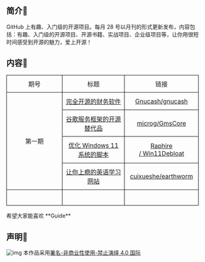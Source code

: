 
## 简介📇

GitHub 上有趣、入门级的开源项目。每月 28 号以月刊的形式更新发布，内容包括：有趣、入门级的开源项目、开源书籍、实战项目、企业级项目等，让你用很短时间感受到开源的魅力，爱上开源！
## 内容🎃




<table class="MsoTableGrid" border="1" cellspacing="0" cellpadding="0" style="border-collapse:collapse;border:none;mso-border-alt:solid windowtext .5pt;
 mso-yfti-tbllook:1184;mso-padding-alt:0cm 5.4pt 0cm 5.4pt">
 <tbody><tr style="mso-yfti-irow:0;mso-yfti-firstrow:yes">
  <td width="184" style="width:138.25pt;border:solid windowtext 1.0pt;mso-border-alt:
  solid windowtext .5pt;padding:0cm 5.4pt 0cm 5.4pt">
  <p class="MsoNormal" align="center" style="margin-top:7.8pt;margin-right:0cm;
  margin-bottom:7.8pt;margin-left:0cm;text-align:center;text-indent:0cm;
  mso-char-indent-count:0">期号</p>
  </td>
  <td width="184" style="width:138.25pt;border:solid windowtext 1.0pt;border-left:
  none;mso-border-left-alt:solid windowtext .5pt;mso-border-alt:solid windowtext .5pt;
  padding:0cm 5.4pt 0cm 5.4pt">
  <p class="MsoNormal" align="center" style="margin-top:7.8pt;margin-right:0cm;
  margin-bottom:7.8pt;margin-left:0cm;text-align:center;text-indent:0cm;
  mso-char-indent-count:0">标题</p>
  </td>
  <td width="184" style="width:138.3pt;border:solid windowtext 1.0pt;border-left:
  none;mso-border-left-alt:solid windowtext .5pt;mso-border-alt:solid windowtext .5pt;
  padding:0cm 5.4pt 0cm 5.4pt">
  <p class="MsoNormal" align="center" style="margin-top:7.8pt;margin-right:0cm;
  margin-bottom:7.8pt;margin-left:0cm;text-align:center;text-indent:0cm;
  mso-char-indent-count:0">链接</p>
  </td>
 </tr>
 <tr style="mso-yfti-irow:1">
  <td width="184" rowspan="4" style="width:138.25pt;border:solid windowtext 1.0pt;
  border-top:none;mso-border-top-alt:solid windowtext .5pt;mso-border-alt:solid windowtext .5pt;
  padding:0cm 5.4pt 0cm 5.4pt">
  <p class="MsoNormal" align="center" style="margin-top:7.8pt;margin-right:0cm;
  margin-bottom:7.8pt;margin-left:0cm;text-align:center;text-indent:0cm;
  mso-char-indent-count:0">第一期</p>
  </td>
  <td width="184" style="width:138.25pt;border-top:none;border-left:none;
  border-bottom:solid windowtext 1.0pt;border-right:solid windowtext 1.0pt;
  mso-border-top-alt:solid windowtext .5pt;mso-border-left-alt:solid windowtext .5pt;
  mso-border-alt:solid windowtext .5pt;padding:0cm 5.4pt 0cm 5.4pt">
  <p class="MsoNormal" align="center" style="margin-top:7.8pt;margin-right:0cm;
  margin-bottom:7.8pt;margin-left:0cm;text-align:center;text-indent:0cm;
  mso-char-indent-count:0"><span lang="EN-US"><a href="https://github.com/jr94330/Guide/blob/main/content/GuideLssue_1.md#1-gnucashgnucash"><span lang="EN-US"><span lang="EN-US">完全开源的财务软件</span></span></a></span></p>
  </td>
  <td width="184" style="width:138.3pt;border-top:none;border-left:none;
  border-bottom:solid windowtext 1.0pt;border-right:solid windowtext 1.0pt;
  mso-border-top-alt:solid windowtext .5pt;mso-border-left-alt:solid windowtext .5pt;
  mso-border-alt:solid windowtext .5pt;padding:0cm 5.4pt 0cm 5.4pt">
  <p class="MsoNormal" align="center" style="margin-top:7.8pt;margin-right:0cm;
  margin-bottom:7.8pt;margin-left:0cm;text-align:center;text-indent:0cm;
  mso-char-indent-count:0"><span lang="EN-US"><a href="https://github.com/Gnucash/gnucash">Gnucash/gnucash</a></span></p>
  </td>
 </tr>
 <tr style="mso-yfti-irow:2">
  <td width="184" style="width:138.25pt;border-top:none;border-left:none;
  border-bottom:solid windowtext 1.0pt;border-right:solid windowtext 1.0pt;
  mso-border-top-alt:solid windowtext .5pt;mso-border-left-alt:solid windowtext .5pt;
  mso-border-alt:solid windowtext .5pt;padding:0cm 5.4pt 0cm 5.4pt">
  <p class="MsoNormal" align="center" style="margin-top:7.8pt;margin-right:0cm;
  margin-bottom:7.8pt;margin-left:0cm;text-align:center;text-indent:0cm;
  mso-char-indent-count:0"><span lang="EN-US"><a href="https://github.com/jr94330/Guide/blob/main/content/GuideLssue_1.md#2-microggmscore"><span lang="EN-US"><span lang="EN-US">谷歌服务框架的开源替代品</span></span></a></span></p>
  </td>
  <td width="184" style="width:138.3pt;border-top:none;border-left:none;
  border-bottom:solid windowtext 1.0pt;border-right:solid windowtext 1.0pt;
  mso-border-top-alt:solid windowtext .5pt;mso-border-left-alt:solid windowtext .5pt;
  mso-border-alt:solid windowtext .5pt;padding:0cm 5.4pt 0cm 5.4pt">
  <p class="MsoNormal" align="center" style="margin-top:7.8pt;margin-right:0cm;
  margin-bottom:7.8pt;margin-left:0cm;text-align:center;text-indent:0cm;
  mso-char-indent-count:0"><span lang="EN-US"><a href="https://github.com/microg/GmsCore">microg/GmsCore</a></span></p>
  </td>
 </tr>
 <tr style="mso-yfti-irow:3">
  <td width="184" style="width:138.25pt;border-top:none;border-left:none;
  border-bottom:solid windowtext 1.0pt;border-right:solid windowtext 1.0pt;
  mso-border-top-alt:solid windowtext .5pt;mso-border-left-alt:solid windowtext .5pt;
  mso-border-alt:solid windowtext .5pt;padding:0cm 5.4pt 0cm 5.4pt">
  <p class="MsoNormal" align="center" style="margin-top:7.8pt;margin-right:0cm;
  margin-bottom:7.8pt;margin-left:0cm;text-align:center;text-indent:0cm;
  mso-char-indent-count:0"><span lang="EN-US"><a href="https://github.com/jr94330/Guide/blob/main/content/GuideLssue_1.md#3-raphire-win11debloat"><span lang="EN-US"><span lang="EN-US">优化 Windows 11 </span></span><span lang="EN-US"><span lang="EN-US">系统的脚本</span></span></a></span></p>
  </td>
  <td width="184" style="width:138.3pt;border-top:none;border-left:none;
  border-bottom:solid windowtext 1.0pt;border-right:solid windowtext 1.0pt;
  mso-border-top-alt:solid windowtext .5pt;mso-border-left-alt:solid windowtext .5pt;
  mso-border-alt:solid windowtext .5pt;padding:0cm 5.4pt 0cm 5.4pt">
  <p class="MsoNormal" align="center" style="margin-top:7.8pt;margin-right:0cm;
  margin-bottom:7.8pt;margin-left:0cm;text-align:center;text-indent:0cm;
  mso-char-indent-count:0"><span lang="EN-US"><a href="https://github.com/Raphire/Win11Debloat">Raphire /&nbsp;Win11Debloat</a></span></p>
  </td>
 </tr>
 <tr style="mso-yfti-irow:4">
  <td width="184" style="width:138.25pt;border-top:none;border-left:none;
  border-bottom:solid windowtext 1.0pt;border-right:solid windowtext 1.0pt;
  mso-border-top-alt:solid windowtext .5pt;mso-border-left-alt:solid windowtext .5pt;
  mso-border-alt:solid windowtext .5pt;padding:0cm 5.4pt 0cm 5.4pt">
  <p class="MsoNormal" align="center" style="margin-top:7.8pt;margin-right:0cm;
  margin-bottom:7.8pt;margin-left:0cm;text-align:center;text-indent:0cm;
  mso-char-indent-count:0"><span lang="EN-US"><a href="https://github.com/jr94330/Guide/blob/main/content/GuideLssue_1.md#4-cuixuesheearthworm"><span lang="EN-US"><span lang="EN-US">让你上瘾的英语学习网站</span></span></a></span></p>
  </td>
  <td width="184" style="width:138.3pt;border-top:none;border-left:none;
  border-bottom:solid windowtext 1.0pt;border-right:solid windowtext 1.0pt;
  mso-border-top-alt:solid windowtext .5pt;mso-border-left-alt:solid windowtext .5pt;
  mso-border-alt:solid windowtext .5pt;padding:0cm 5.4pt 0cm 5.4pt">
  <p class="MsoNormal" align="center" style="margin-top:7.8pt;margin-right:0cm;
  margin-bottom:7.8pt;margin-left:0cm;text-align:center;text-indent:0cm;
  mso-char-indent-count:0"><span lang="EN-US"><a href="https://github.com/cuixueshe/earthworm">cuixueshe/earthworm</a></span></p>
  </td>
 </tr>
 <tr style="mso-yfti-irow:5;mso-yfti-lastrow:yes">
  <td width="184" style="width:138.25pt;border:solid windowtext 1.0pt;border-top:
  none;mso-border-top-alt:solid windowtext .5pt;mso-border-alt:solid windowtext .5pt;
  padding:0cm 5.4pt 0cm 5.4pt">
  <p class="MsoNormal" align="center" style="margin-top:7.8pt;margin-right:0cm;
  margin-bottom:7.8pt;margin-left:0cm;text-align:center;text-indent:0cm;
  mso-char-indent-count:0"><span lang="EN-US"><o:p>&nbsp;</o:p></span></p>
  </td>
  <td width="184" style="width:138.25pt;border-top:none;border-left:none;
  border-bottom:solid windowtext 1.0pt;border-right:solid windowtext 1.0pt;
  mso-border-top-alt:solid windowtext .5pt;mso-border-left-alt:solid windowtext .5pt;
  mso-border-alt:solid windowtext .5pt;padding:0cm 5.4pt 0cm 5.4pt">
  <p class="MsoNormal" align="center" style="margin-top:7.8pt;margin-right:0cm;
  margin-bottom:7.8pt;margin-left:0cm;text-align:center;text-indent:0cm;
  mso-char-indent-count:0"><span lang="EN-US"><o:p>&nbsp;</o:p></span></p>
  </td>
  <td width="184" style="width:138.3pt;border-top:none;border-left:none;
  border-bottom:solid windowtext 1.0pt;border-right:solid windowtext 1.0pt;
  mso-border-top-alt:solid windowtext .5pt;mso-border-left-alt:solid windowtext .5pt;
  mso-border-alt:solid windowtext .5pt;padding:0cm 5.4pt 0cm 5.4pt">
  <p class="MsoNormal" align="center" style="margin-top:7.8pt;margin-right:0cm;
  margin-bottom:7.8pt;margin-left:0cm;text-align:center;text-indent:0cm;
  mso-char-indent-count:0"><span lang="EN-US"><o:p>&nbsp;</o:p></span></p>
  </td>
 </tr>
</tbody></table>
希望大家能喜欢 **Guide**



## 声明🧭

![img](https://licensebuttons.net/l/by-nc-nd/4.0/88x31.png)
本作品采用[署名-非商业性使用-禁止演绎 4.0 国际](https://creativecommons.org/licenses/by-nc-nd/4.0/)    
